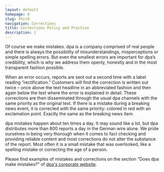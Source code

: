 ```yaml
---
layout: default
homepage: 4
slug: third
navigation: Corrections
title: Corrections Policy and Practice
description: |
---
```

Of course we make mistakes. dpa is a company comprised of real people and there is always the possibility of misunderstandings, misperceptions or simple spelling errors. But even the smallest errors are important for dpa’s credibility, which is why we address them openly, honestly and in the most transparent fashion possible.

When an error occurs, reports are sent out a second time with a label reading “rectification.”  Customers will find the correction is written out twice – once above the text headline in an abbreviated fashion and then again below the text where the error is explained in detail. These corrections are then disseminated through the usual dpa channels with the same priority as the original text. If there is a mistake during a breaking news event, it is corrected with the same priority: colored in red with an exclamation point. Exactly the same as the breaking news item.

dpa mistakes happen about ten times a day. It may sound like a lot, but dpa distributes more than 800 reports a day in the German wire alone. We pride ourselves in being very thorough when it comes to fact checking and providing reliable content and most corrections do not alter the substance of the report. Most often it is a small mistake that was overlooked, like a spelling mistake or correcting the age of a person.

Please find examples of mistakes and corrections on the section "Does dpa make mistakes?" of [dpa's corporate website](https://www.dpa.com/en/company/faq/).

